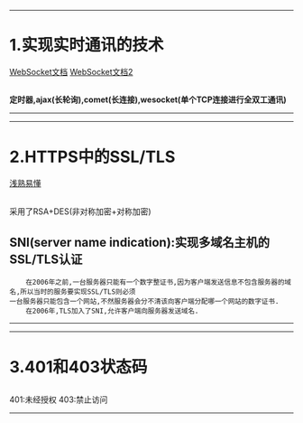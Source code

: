 ------
# 1.实现实时通讯的技术
[WebSocket文档](https://developer.mozilla.org/zh-CN/docs/Web/API/WebSocket)
[WebSocket文档2](https://zh.wikipedia.org/wiki/WebSocket)
##
**定时器,ajax(长轮询),comet(长连接),wesocket(单个TCP连接进行全双工通讯)**

------

------
# 2.HTTPS中的SSL/TLS
[浅熟易懂](http://www.ruanyifeng.com/blog/2014/02/ssl_tls.html)
##
采用了RSA+DES(非对称加密+对称加密)

## SNI(server name indication):实现多域名主机的SSL/TLS认证
```
    在2006年之前,一台服务器只能有一个数字整证书,因为客户端发送信息不包含服务器的域名,所以当时的服务要实现SSL/TLS则必须
一台服务器只能包含一个网站,不然服务器会分不清该向客户端分配哪一个网站的数字证书.
    在2006年,TLS加入了SNI,允许客户端向服务器发送域名.
```

------

------
# 3.401和403状态码
##
401:未经授权
403:禁止访问

------